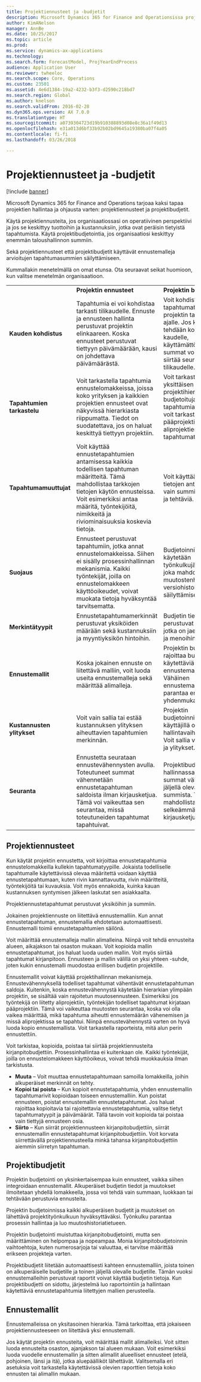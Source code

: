 ```yaml
---
title: Projektiennusteet ja -budjetit
description: Microsoft Dynamics 365 for Finance and Operationsissa projekteja voidaan hallita ja ohjata projektiennusteiden ja projektibudjettien avulla.
author: KimANelson
manager: AnnBe
ms.date: 10/25/2017
ms.topic: article
ms.prod: 
ms.service: dynamics-ax-applications
ms.technology: 
ms.search.form: ForecastModel, ProjYearEndProcess
audience: Application User
ms.reviewer: twheeloc
ms.search.scope: Core, Operations
ms.custom: 23501
ms.assetid: 4e6d1384-19a2-4232-b3f3-d2590c218bd7
ms.search.region: Global
ms.author: knelson
ms.search.validFrom: 2016-02-28
ms.dyn365.ops.version: AX 7.0.0
ms.translationtype: HT
ms.sourcegitcommit: a0739304723d19b910388893d08e8c36a1f49d13
ms.openlocfilehash: e31a013d6bf33b92b02bd9645a19380ba07f4a05
ms.contentlocale: fi-fi
ms.lasthandoff: 03/26/2018

---
```


# <a name="project-forecasts-and-budgets"></a>Projektiennusteet ja -budjetit

[!include [banner](../includes/banner.md)]

Microsoft Dynamics 365 for Finance and Operations tarjoaa kaksi tapaa projektien hallintaa ja ohjausta varten: projektiennusteet ja projektibudjetit. 

Käytä projektiennusteita, jos organisaatiossasi on operatiivinen perspektiivi ja jos se keskittyy tuottoihin ja kustannuksiin, jotka ovat peräisin tietyistä tapahtumista. Käytä projektibudjetointia, jos organisaatiosi keskittyy enemmän taloushallinnon summiin. 

Sekä projektiennusteet että projektibudjetit käyttävät ennustemalleja arvioitujen tapahtumasummien säilyttämiseen. 

Kummallakin menetelmällä on omat etunsa. Ota seuraavat seikat huomioon, kun valitse menetelmän organisaatioon.

|                           |                                          |                                                    |
|---------------------------|------------------------------------------|----------------------------------------------------|
|                           | **Projektin ennusteet**                  | **Projektin budjetointi**                              |
| **Kauden kohdistus**     | Tapahtumia ei voi kohdistaa tarkasti tilikaudelle. Ennuste ja ennusteen hallinta perustuvat projektin elinkaareen. Koska ennusteet perustuvat tiettyyn päivämäärään, kausi on johdettava päivämäärästä. | Voit kohdistaa tapahtumat koko projektin tai tilikauden ajalle. Jos kohdistus tehdään koko kaudelle, käyttämättömät summat voidaan siirtää seuraavalle tilikaudelle. |
| **Tapahtumien tarkastelu**  | Voit tarkastella tapahtumia ennustelomakkeissa, joissa koko yrityksen ja kaikkien projektien ennusteet ovat näkyvissä hierarkiasta riippumatta. Tiedot on suodatettava, jos on haluat keskittyä tiettyyn projektiin.                                       | Voit tarkastella yksittäisen projektihierarkian budjetoituja tapahtumia. Niinpä voit tarkastella pääprojektin tai sen aliprojektien tapahtumatietoja.                 |
| **Tapahtumamuuttujat** | Voit käyttää ennustetapahtumien antamisessa kaikkia todellisen tapahtuman määritteitä. Tämä mahdollistaa tarkkojen tietojen käytön ennusteissa. Voit esimerkiksi antaa määritä, työntekijöitä, nimikkeitä ja riviominaisuuksia koskevia tietoja.         | Voit käyttää budjetin tietojen antamiseen vain summia, luokkia ja tehtäviä.                    |
| **Suojaus**              | Ennusteet perustuvat tapahtumiin, jotka annat ennustelomakkeissa. Siihen ei sisälly prosessinhallinnan mekanismia. Kaikki työntekijät, joilla on ennustelomakkeen käyttöoikeudet, voivat muokata tietoja hyväksyntää tarvitsematta.                                        | Budjetoinnissa käytetään työnkulkujärjestelmää, joka mahdollistaa muutostenhallinnan ja versiohistorian säilyttämisen.         |
| **Merkintätyypit**           | Ennustetapahtumamerkinnät perustuvat yksiköiden määrään sekä kustannuksiin ja myyntiyksikön hintoihin.  | Budjetin tiedot perustuvat summiin, jotka on jaettu tuloihin ja menoihin.                                          |
| **Ennustemallit**       | Koska jokainen ennuste on liitettävä malliin, voit luoda useita ennustemalleja sekä määrittää alimalleja.           | Projektin budjetointi rajoittaa budjetointiin käytettäviä ennustemalleja. Vähäinen ennustemallien määrä parantaa ennusteiden yhdenmukaisuutta.                           |
| **Kustannusten ylitykset**         | Voit vain sallia tai estää kustannuksen ylityksen aiheuttavien tapahtumien merkinnän.   | Projektin budjetoinnissa käyttäjillä on muita hallintavaihtoehtoja. Voit sallia varoitukset ja ylitykset.                    |
| **Seuranta**               | Ennustetta seurataan ennustevähennysten avulla. Toteutuneet summat vähennetään ennustetapahtuman saldoista ilman kirjausketjua. Tämä voi vaikeuttaa sen seurantaa, missä toteutuneiden tapahtumat tapahtuivat.                   | Projektibudjetin hallinnassa todelliset summat vähennetään jäljellä olevan budjetin summista. Tämä mahdollistaa selkeämmän kirjausketjun.                                   |

## <a name="project-forecasts"></a>Projektiennusteet
Kun käytät projektin ennustetta, voit kirjoittaa ennustetapahtumia ennustelomakkeilla kullekin tapahtumatyypille. Jokaista todelliselle tapahtumalle käytettävissä olevaa määritettä voidaan käyttää ennustetapahtumaan, kuten rivin kannattavuutta, rivin määritteitä, työntekijöitä tai kuvauksia. Voit myös ennakoida, kuinka kauan kustannuksen syntymisen jälkeen laskutat sen asiakkaalta. 

Projektiennustetapahtumat perustuvat yksiköihin ja summiin. 

Jokainen projektiennuste on liitettävä ennustemalliin. Kun annat ennustetapahtuman, ennustemallia ehdotetaan automaattisesti. Ennustemalli toimii ennustetapahtumien säilönä. 

Voit määrittää ennustemalleja mallin alimalleina. Niinpä voit tehdä ennusteita alueen, aikajakson tai osaston mukaan. Voit kopioida mallin ennustetapahtumat, jos haluat luoda uuden mallin. Voit myös siirtää tapahtumat kirjanpitoon. Ennusteen ja mallin välillä on yksi yhteen -suhde, joten kukin ennustemalli muodostaa erillisen budjetin projektille. 

Ennustemallit voivat käyttää projektihallinnan mekanismeja. Ennustevähennyksellä todelliset tapahtumat vähentävät ennustetapahtuman saldoja. Kuitenkin, koska ennustevähennystä käytetään hierarkian ylimpään projektin, se sisältää vain rajoitetun muutosennusteen. Esimerkiksi jos työntekijä on liitetty aliprojektiin, työntekijän todelliset tapahtumat kirjataan pääprojektiin. Tämä voi vaikeuttaa muutosten seurantaa, koska voi olla vaikea määrittää, mikä tapahtuma aiheutti ennustemäärän vähenemisen ja missä aliprojektissa se tapahtui. Niinpä ennustevähennystä varten on hyvä luoda kopio ennustemallista. Voit tarkastella raporteista, mitä alun perin ennustettiin. 

Voit tarkistaa, kopioida, poistaa tai siirtää projektiennusteita kirjanpitobudjettiin. Prosessinhallintaa ei kuitenkaan ole. Kaikki työntekijät, joilla on ennustelomakkeen käyttöoikeus, voivat tehdä muokkauksia ilman tarkistusta.

-   **Muuta** – Voit muuttaa ennustetapahtumaan samoilla lomakkeilla, joihin alkuperäiset merkinnät on tehty.
-   **Kopioi tai poista** – Kun kopioit ennustetapahtumia, yhden ennustemallin tapahtumarivit kopioidaan toiseen ennustemalliin. Kun poistat ennusteen, poistat ennustemallin ennustetapahtumat. Jos haluat rajoittaa kopioitavia tai rajoitettavia ennustetapahtumia, valitse tietyt tapahtumatyypit ja päivämäärät. Tällä tavoin voit kopioida tai poistaa vain tiettyjä ennusteen osia.
-   **Siirto** – Kun siirrät projektiennusteen kirjanpitobudjettiin, siirrät ennustemallin ennustetapahtumat kirjanpitobudjettiin. Voit korvata siirrettävällä projektiennusteella minkä tahansa kirjanpitobudjettiin aiemmin siirretyn tapahtuman.

## <a name="project-budgets"></a>Projektibudjetit
Projektin budjetointi on yksinkertaisempaa kuin ennusteet, vaikka siihen integroidaan ennustemallit. Alkuperäiset budjetin tiedot ja muutokset ilmoitetaan yhdellä lomakkeella, jossa voi tehdä vain summaan, luokkaan tai tehtävään perustuvia ennusteita. 

Projektin budjetoinnissa kaikki alkuperäisen budjetit ja muutokset on lähettävä projektityönkulkuun hyväksyttäväksi. Työnkulku parantaa prosessin hallintaa ja luo muutoshistoriatietueen. 

Projektin budjetointi muistuttaa kirjanpitobudjetointi, mutta sen määrittäminen on helpompaa ja nopeampaa. Monia kirjanpitobudjetoinnin vaihtoehtoja, kuten numerosarjoja tai valuuttaa, ei tarvitse määrittää erikseen projekteja varten.

Projektibudjetit liitetään automaattisesti kahteen ennustemalliin, joista toinen on alkuperäiselle budjetille ja toinen jäljellä olevalle budjetille. Tämän vuoksi ennustemalleihin perustuvat raportit voivat käyttää budjetin tietoja. Kun projektibudjetti on sidottu, järjestelmä luo raportointiin ja hallintaan käytettäviä ennustetapahtumia liitettyjen mallien perusteella.

## <a name="forecast-models"></a>Ennustemallit
Ennustemalleissa on yksitasoinen hierarkia. Tämä tarkoittaa, että jokaiseen projektiennusteeseen on liitettävä yksi ennustemalli.

Jos käytät projektin ennusteita, voit määrittää mallit alimalleiksi. Voit sitten luoda ennusteita osaston, ajanjakson tai alueen mukaan. Voit esimerkiksi luoda vuodelle ennustemallin ja sitten alimallit alueelliset ennusteet (etelä, pohjoinen, länsi ja itä), jotka aluepäälliköt lähettävät. Valitsemalla eri asetuksia voit tarkastella käytettävissä olevien raporttien tietoja koko ennusten tai alimallin mukaan.




